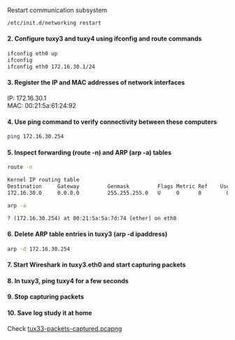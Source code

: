 Restart communication subsystem
```sh
/etc/init.d/networking restart
```

#### 2. Configure tuxy3 and tuxy4 using ifconfig and route commands
```sh
ifconfig eth0 up
ifconfig
ifconfig eth0 172.16.30.1/24
```

#### 3. Register the IP and MAC addresses of network interfaces
IP: 172.16.30.1  
MAC: 00:21:5a:61:24:92

#### 4. Use ping  command to verify connectivity between these computers
```sh
ping 172.16.30.254
```

#### 5. Inspect forwarding (route -n) and ARP (arp -a) tables
```sh
route -n
```
```txt
Kernel IP routing table
Destination     Gateway         Genmask         Flags Metric Ref    Use Iface
172.16.30.0     0.0.0.0         255.255.255.0   U     0      0        0 eth0
```
```sh
arp -a
```
```txt
? (172.16.30.254) at 00:21:5a:5a:7d:74 [ether] on eth0
```

#### 6. Delete ARP table entries in tuxy3 (arp -d ipaddress)
```sh
arp -d 172.16.30.254
```

#### 7. Start Wireshark in tuxy3.eth0 and start capturing packets
#### 8. In tuxy3, ping tuxy4 for a few seconds
#### 9. Stop capturing packets
#### 10. Save log study it at home
Check [tux33-packets-captured.pcapng](tux33-packets-captured.pcapng)

